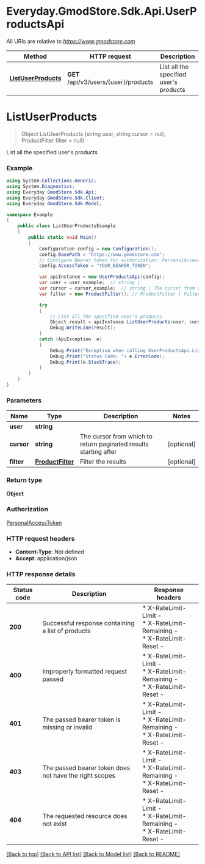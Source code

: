# Everyday.GmodStore.Sdk.Api.UserProductsApi

All URIs are relative to *https://www.gmodstore.com*

Method | HTTP request | Description
------------- | ------------- | -------------
[**ListUserProducts**](UserProductsApi.md#listuserproducts) | **GET** /api/v3/users/{user}/products | List all the specified user&#39;s products


<a name="listuserproducts"></a>
# **ListUserProducts**
> Object ListUserProducts (string user, string cursor = null, ProductFilter filter = null)

List all the specified user's products

### Example
```csharp
using System.Collections.Generic;
using System.Diagnostics;
using Everyday.GmodStore.Sdk.Api;
using Everyday.GmodStore.Sdk.Client;
using Everyday.GmodStore.Sdk.Model;

namespace Example
{
    public class ListUserProductsExample
    {
        public static void Main()
        {
            Configuration config = new Configuration();
            config.BasePath = "https://www.gmodstore.com";
            // Configure Bearer token for authorization: PersonalAccessToken
            config.AccessToken = "YOUR_BEARER_TOKEN";

            var apiInstance = new UserProductsApi(config);
            var user = user_example;  // string | 
            var cursor = cursor_example;  // string | The cursor from which to return paginated results starting after (optional) 
            var filter = new ProductFilter(); // ProductFilter | Filter the results (optional) 

            try
            {
                // List all the specified user's products
                Object result = apiInstance.ListUserProducts(user, cursor, filter);
                Debug.WriteLine(result);
            }
            catch (ApiException  e)
            {
                Debug.Print("Exception when calling UserProductsApi.ListUserProducts: " + e.Message );
                Debug.Print("Status Code: "+ e.ErrorCode);
                Debug.Print(e.StackTrace);
            }
        }
    }
}
```

### Parameters

Name | Type | Description  | Notes
------------- | ------------- | ------------- | -------------
 **user** | **string**|  | 
 **cursor** | **string**| The cursor from which to return paginated results starting after | [optional] 
 **filter** | [**ProductFilter**](ProductFilter.md)| Filter the results | [optional] 

### Return type

**Object**

### Authorization

[PersonalAccessToken](../README.md#PersonalAccessToken)

### HTTP request headers

 - **Content-Type**: Not defined
 - **Accept**: application/json


### HTTP response details
| Status code | Description | Response headers |
|-------------|-------------|------------------|
| **200** | Successful response containing a list of products |  * X-RateLimit-Limit -  <br>  * X-RateLimit-Remaining -  <br>  * X-RateLimit-Reset -  <br>  |
| **400** | Improperly formatted request passed |  * X-RateLimit-Limit -  <br>  * X-RateLimit-Remaining -  <br>  * X-RateLimit-Reset -  <br>  |
| **401** | The passed bearer token is missing or invalid |  * X-RateLimit-Limit -  <br>  * X-RateLimit-Remaining -  <br>  * X-RateLimit-Reset -  <br>  |
| **403** | The passed bearer token does not have the right scopes |  * X-RateLimit-Limit -  <br>  * X-RateLimit-Remaining -  <br>  * X-RateLimit-Reset -  <br>  |
| **404** | The requested resource does not exist |  * X-RateLimit-Limit -  <br>  * X-RateLimit-Remaining -  <br>  * X-RateLimit-Reset -  <br>  |

[[Back to top]](#) [[Back to API list]](../README.md#documentation-for-api-endpoints) [[Back to Model list]](../README.md#documentation-for-models) [[Back to README]](../README.md)

